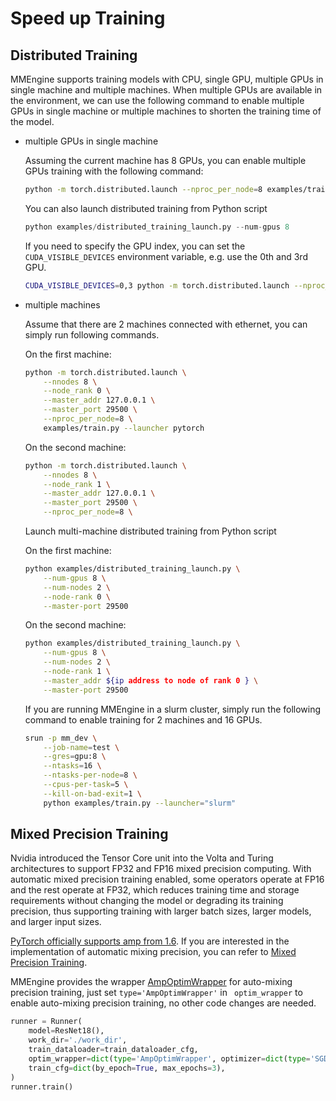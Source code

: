 # Speed up Training

## Distributed Training

MMEngine supports training models with CPU, single GPU, multiple GPUs in single machine and multiple machines. When multiple GPUs are available in the environment, we can use the following command to enable multiple GPUs in single machine or multiple machines to shorten the training time of the model.

- multiple GPUs in single machine

  Assuming the current machine has 8 GPUs, you can enable multiple GPUs training with the following command:

  ```bash
  python -m torch.distributed.launch --nproc_per_node=8 examples/train.py --launcher pytorch
  ```

  You can also launch distributed training from Python script

  ```python
  python examples/distributed_training_launch.py --num-gpus 8
  ```

  If you need to specify the GPU index, you can set the `CUDA_VISIBLE_DEVICES` environment variable, e.g. use the 0th and 3rd GPU.

  ```bash
  CUDA_VISIBLE_DEVICES=0,3 python -m torch.distributed.launch --nproc_per_node=2 examples/train.py --launcher pytorch
  ```

- multiple machines

  Assume that there are 2 machines connected with ethernet, you can simply run following commands.

  On the first machine:

  ```bash
  python -m torch.distributed.launch \
      --nnodes 8 \
      --node_rank 0 \
      --master_addr 127.0.0.1 \
      --master_port 29500 \
      --nproc_per_node=8 \
      examples/train.py --launcher pytorch
  ```

  On the second machine:

  ```bash
  python -m torch.distributed.launch \
      --nnodes 8 \
      --node_rank 1 \
      --master_addr 127.0.0.1 \
      --master_port 29500 \
      --nproc_per_node=8 \
  ```

  Launch multi-machine distributed training from Python script

  On the first machine:

  ```bash
  python examples/distributed_training_launch.py \
      --num-gpus 8 \
      --num-nodes 2 \
      --node-rank 0 \
      --master-port 29500
  ```

  On the second machine:

  ```bash
  python examples/distributed_training_launch.py \
      --num-gpus 8 \
      --num-nodes 2 \
      --node-rank 1 \
      --master_addr ${ip address to node of rank 0 } \
      --master-port 29500
  ```

  If you are running MMEngine in a slurm cluster, simply run the following command to enable training for 2 machines and 16 GPUs.

  ```bash
  srun -p mm_dev \
      --job-name=test \
      --gres=gpu:8 \
      --ntasks=16 \
      --ntasks-per-node=8 \
      --cpus-per-task=5 \
      --kill-on-bad-exit=1 \
      python examples/train.py --launcher="slurm"
  ```

## Mixed Precision Training

Nvidia introduced the Tensor Core unit into the Volta and Turing architectures to support FP32 and FP16 mixed precision computing. With automatic mixed precision training enabled, some operators operate at FP16 and the rest operate at FP32, which reduces training time and storage requirements without changing the model or degrading its training precision, thus supporting training with larger batch sizes, larger models, and larger input sizes.

[PyTorch officially supports amp from 1.6](https://pytorch.org/blog/accelerating-training-on-nvidia-gpus-with-pytorch-automatic-mixed-precision/). If you are interested in the implementation of automatic mixing precision, you can refer to [Mixed Precision Training](https://docs.nvidia.com/deeplearning/performance/mixed-precision-training/index.html).

MMEngine provides the wrapper [AmpOptimWrapper](mmengine.optim.AmpOptimWrapper) for auto-mixing precision training, just set `type='AmpOptimWrapper'` in ` optim_wrapper` to enable auto-mixing precision training, no other code changes are needed.

```python
runner = Runner(
    model=ResNet18(),
    work_dir='./work_dir',
    train_dataloader=train_dataloader_cfg,
    optim_wrapper=dict(type='AmpOptimWrapper', optimizer=dict(type='SGD', lr=0.001, momentum=0.9)),
    train_cfg=dict(by_epoch=True, max_epochs=3),
)
runner.train()
```
